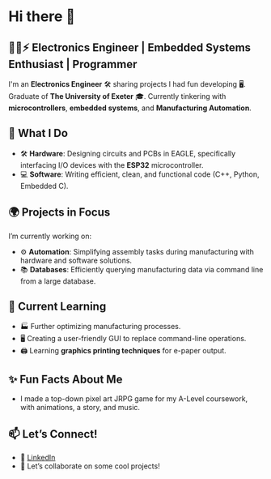 # Hi there 👋

## 👨‍💻⚡️ Electronics Engineer | Embedded Systems Enthusiast | Programmer

I'm an **Electronics Engineer** 🛠️ sharing projects I had fun developing 🖥️. 
Graduate of **The University of Exeter** 🎓. 
Currently tinkering with **microcontrollers**, **embedded systems**, and **Manufacturing Automation**.

## 🌟 What I Do  
- 🛠️ **Hardware**: Designing circuits and PCBs in EAGLE, specifically interfacing I/O devices with the **ESP32** microcontroller.
- 💻 **Software**: Writing efficient, clean, and functional code (C++, Python, Embedded C).

## 🌍 Projects in Focus  
I’m currently working on:  
- ⚙️ **Automation**: Simplifying assembly tasks during manufacturing with hardware and software solutions.
- 📚 **Databases**: Efficiently querying manufacturing data via command line from a large database.

## 🧠 Current Learning  
- 🏭 Further optimizing manufacturing processes.
- 🖥️ Creating a user-friendly GUI to replace command-line operations.
- 🖨️ Learning **graphics printing techniques** for e-paper output.

## ✨ Fun Facts About Me  
- I made a top-down pixel art JRPG game for my A-Level coursework, with animations, a story, and music.

## 📫 Let’s Connect!  
- 💼 [LinkedIn](https://www.linkedin.com/in/salaahuddeensmith/)  
- 🌱 Let’s collaborate on some cool projects!
